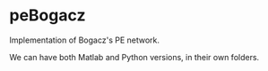 # peBogacz
Implementation of Bogacz's PE network.

We can have both Matlab and Python versions, in their own folders.
